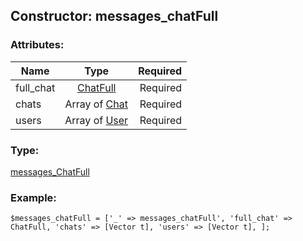 ## Constructor: messages\_chatFull  

### Attributes:

| Name     |    Type       | Required |
|----------|:-------------:|---------:|
|full\_chat|[ChatFull](../types/ChatFull.md) | Required|
|chats|Array of [Chat](../types/Chat.md) | Required|
|users|Array of [User](../types/User.md) | Required|
### Type: 

[messages\_ChatFull](../types/messages_ChatFull.md)
### Example:

```
$messages_chatFull = ['_' => messages_chatFull', 'full_chat' => ChatFull, 'chats' => [Vector t], 'users' => [Vector t], ];
```